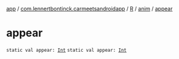 [app](../../../index.md) / [com.lennertbontinck.carmeetsandroidapp](../../index.md) / [R](../index.md) / [anim](index.md) / [appear](./appear.md)

# appear

`static val appear: `[`Int`](https://kotlinlang.org/api/latest/jvm/stdlib/kotlin/-int/index.html)
`static val appear: `[`Int`](https://kotlinlang.org/api/latest/jvm/stdlib/kotlin/-int/index.html)
